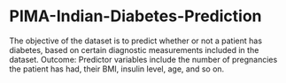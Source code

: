 # PIMA-Indian-Diabetes-Prediction
The objective of the dataset is to predict whether or not a patient has diabetes, based on certain diagnostic measurements included in the dataset. Outcome: Predictor variables include the number of pregnancies the patient has had, their BMI, insulin level, age, and so on.
